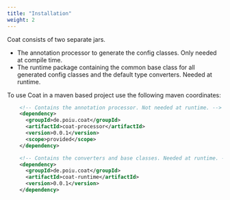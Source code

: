 ```yaml
---
title: "Installation"
weight: 2
---
```


Coat consists of two separate jars.

- The annotation processor to generate the config classes. Only needed at
  compile time.
- The runtime package containing the common base class for all generated
  config classes and the default type converters. Needed at runtime.
  
To use Coat in a maven based project use the following maven coordinates:

```xml
    <!-- Contains the annotation processor. Not needed at runtime. -->
    <dependency>
      <groupId>de.poiu.coat</groupId>
      <artifactId>coat-processor</artifactId>
      <version>0.0.1</version>
      <scope>provided</scope>
    </dependency>

    <!-- Contains the converters and base classes. Needed at runtime. -->
    <dependency>
      <groupId>de.poiu.coat</groupId>
      <artifactId>coat-runtime</artifactId>
      <version>0.0.1</version>
    </dependency>
```


